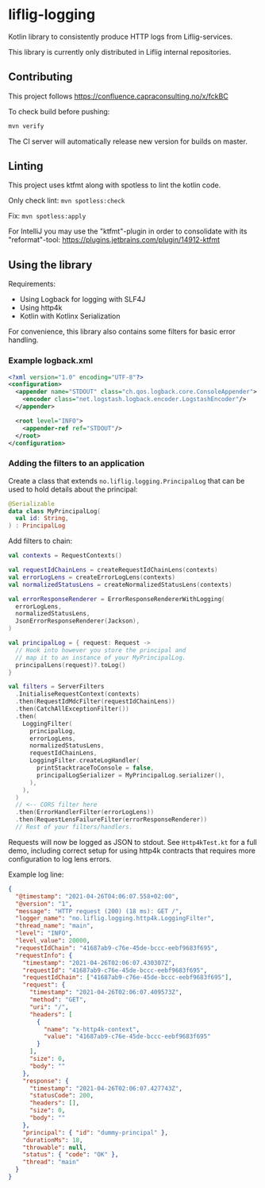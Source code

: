 # liflig-logging

Kotlin library to consistently produce HTTP logs from Liflig-services.

This library is currently only distributed in Liflig
internal repositories.

## Contributing

This project follows
https://confluence.capraconsulting.no/x/fckBC

To check build before pushing:

```bash
mvn verify
```

The CI server will automatically release new version for builds on master.

## Linting

This project uses ktfmt along with spotless to lint the kotlin code.

Only check lint: `mvn spotless:check`

Fix: `mvn spotless:apply`

For IntelliJ you may use the "ktfmt"-plugin in order to consolidate with its "reformat"-tool:
https://plugins.jetbrains.com/plugin/14912-ktfmt

## Using the library

Requirements:

- Using Logback for logging with SLF4J
- Using http4k
- Kotlin with Kotlinx Serialization

For convenience, this library also contains some filters for basic
error handling.

### Example logback.xml

```xml
<?xml version="1.0" encoding="UTF-8"?>
<configuration>
  <appender name="STDOUT" class="ch.qos.logback.core.ConsoleAppender">
    <encoder class="net.logstash.logback.encoder.LogstashEncoder"/>
  </appender>

  <root level="INFO">
    <appender-ref ref="STDOUT"/>
  </root>
</configuration>
```

### Adding the filters to an application

Create a class that extends `no.liflig.logging.PrincipalLog` that
can be used to hold details about the principal:

```kotlin
@Serializable
data class MyPrincipalLog(
  val id: String,
) : PrincipalLog
```

Add filters to chain:

```kotlin
val contexts = RequestContexts()

val requestIdChainLens = createRequestIdChainLens(contexts)
val errorLogLens = createErrorLogLens(contexts)
val normalizedStatusLens = createNormalizedStatusLens(contexts)

val errorResponseRenderer = ErrorResponseRendererWithLogging(
  errorLogLens,
  normalizedStatusLens,
  JsonErrorResponseRenderer(Jackson),
)

val principalLog = { request: Request ->
  // Hook into however you store the principal and
  // map it to an instance of your MyPrincipalLog.
  principalLens(request)?.toLog()
}

val filters = ServerFilters
  .InitialiseRequestContext(contexts)
  .then(RequestIdMdcFilter(requestIdChainLens))
  .then(CatchAllExceptionFilter())
  .then(
    LoggingFilter(
      principalLog,
      errorLogLens,
      normalizedStatusLens,
      requestIdChainLens,
      LoggingFilter.createLogHandler(
        printStacktraceToConsole = false,
        principalLogSerializer = MyPrincipalLog.serializer(),
      ),
    ),
  )
  // <-- CORS filter here
  .then(ErrorHandlerFilter(errorLogLens))
  .then(RequestLensFailureFilter(errorResponseRenderer))
  // Rest of your filters/handlers.
```

Requests will now be logged as JSON to stdout. See `Http4kTest.kt` for
a full demo, including correct setup for using http4k contracts that
requires more configuration to log lens errors.

Example log line:

```json
{
  "@timestamp": "2021-04-26T04:06:07.558+02:00",
  "@version": "1",
  "message": "HTTP request (200) (18 ms): GET /",
  "logger_name": "no.liflig.logging.http4k.LoggingFilter",
  "thread_name": "main",
  "level": "INFO",
  "level_value": 20000,
  "requestIdChain": "41687ab9-c76e-45de-bccc-eebf9683f695",
  "requestInfo": {
    "timestamp": "2021-04-26T02:06:07.430307Z",
    "requestId": "41687ab9-c76e-45de-bccc-eebf9683f695",
    "requestIdChain": ["41687ab9-c76e-45de-bccc-eebf9683f695"],
    "request": {
      "timestamp": "2021-04-26T02:06:07.409573Z",
      "method": "GET",
      "uri": "/",
      "headers": [
        {
          "name": "x-http4k-context",
          "value": "41687ab9-c76e-45de-bccc-eebf9683f695"
        }
      ],
      "size": 0,
      "body": ""
    },
    "response": {
      "timestamp": "2021-04-26T02:06:07.427743Z",
      "statusCode": 200,
      "headers": [],
      "size": 0,
      "body": ""
    },
    "principal": { "id": "dummy-principal" },
    "durationMs": 18,
    "throwable": null,
    "status": { "code": "OK" },
    "thread": "main"
  }
}
```
